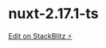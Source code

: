 # nuxt-2.17.1-ts

[Edit on StackBlitz ⚡️](https://stackblitz.com/edit/nuxt-typescript-starter-c4jty2)